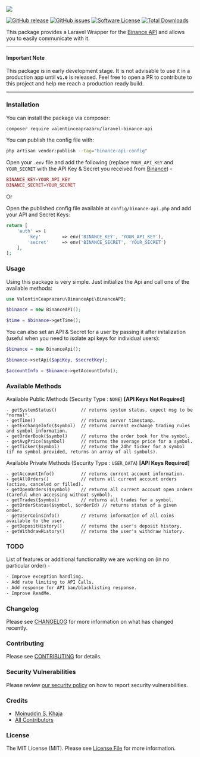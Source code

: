 ![](https://banners.beyondco.de/Laravel-Binance-API.png?theme=light&packageManager=composer+require&packageName=valentinceaprazaru%2Flaravel-binance-api&pattern=architect&style=style_2&description=A+laravel+wrapper+for+the+Binance+API.&md=1&showWatermark=0&fontSize=100px&images=server)

[![GitHub release](https://img.shields.io/github/release/valentinceaprazaru/laravel-binance-api.svg?include_prereleases&style=for-the-badge&&colorB=7E57C2)](https://packagist.org/packages/valentinceaprazaru/laravel-binance-api)
[![GitHub issues](https://img.shields.io/github/issues/ValentinCeaprazaru/Laravel-Binance-Api.svg?style=for-the-badge)](https://github.com/ValentinCeaprazaru/Laravel-Binance-Api/issues)
[![Software License](https://img.shields.io/badge/license-MIT-blue.svg?style=for-the-badge&&colorB=F27E40)](license.md)
[![Total Downloads](https://img.shields.io/packagist/dt/valentinceaprazaru/laravel-binance-api.svg?style=for-the-badge)](https://packagist.org/packages/valentinceaprazaru/laravel-binance-api)

This package provides a Laravel Wrapper for the [Binance API](https://binance-docs.github.io/apidocs/spot/en) and allows you to easily communicate with it.

 ---
#### Important Note
This package is in early development stage. It is not advisable to use it in a production app until **`v1.0`** is released. Feel free to open a PR to contribute to this project and help me reach a production ready build.

---

### Installation

You can install the package via composer:

```bash
composer require valentinceaprazaru/laravel-binance-api
```

You can publish the config file with:
```bash
php artisan vendor:publish --tag="binance-api-config"
```

Open your `.env` file and add the following (replace ``YOUR_API_KEY`` and ``YOUR_SECRET`` with the API Key & Secret you received from [Binance](https://www.binancezh.top/en/support/faq/360002502072)) -
```php
BINANCE_KEY=YOUR_API_KEY
BINANCE_SECRET=YOUR_SECRET
```
Or

Open the published config file available at `config/binance-api.php` and add your API and Secret Keys:

```php
return [
    'auth' => [
        'key'        => env('BINANCE_KEY', 'YOUR_API_KEY'),
        'secret'     => env('BINANCE_SECRET', 'YOUR_SECRET')
    ],
];
```

### Usage

Using this package is very simple. Just initialize the Api and call one of the available methods: 
```php
use ValentinCeaprazaru\BinanceApi\BinanceAPI;

$binance = new BinanceAPI();

$time = $binance->getTime();
```

You can also set an API & Secret for a user by passing it after initalization (useful when you need to isolate api keys for individual users):

```php
$binance = new BinanceApi();

$binance->setApi($apiKey, $secretKey);

$accountInfo = $binance->getAccountInfo();
```

### Available Methods

Available Public Methods (Security Type : `NONE`) **[API Keys Not Required]**
```
- getSystemStatus()         // returns system status, expect msg to be "normal".
- getTime()                 // returns server timestamp.
- getExchangeInfo($symbol)  // returns current exchange trading rules and symbol information.
- getOrderBook($symbol)     // returns the order book for the symbol.
- getAvgPrice($symbol)      // returns the average price for a symbol.
- getTicker($symbol)        // returns the 24hr ticker for a symbol (if no symbol provided, returns an array of all symbols).
```
Available Private Methods (Security Type : `USER_DATA`) **[API Keys Required]**
```
- getAccountInfo()          // returns current account information.
- getAllOrders()            // return all current account orders (active, canceled or filled).
- getOpenOrders($symbol)    // returns all current account open orders (Careful when accessing without symbol).
- getTrades($symbol)        // returns all trades for a symbol.
- getOrderStatus($symbol, $orderId) // returns status of a given order.
- getUserCoinsInfo()        // returns information of all coins available to the user.
- getDepositHistory()       // returns the user's deposit history.
- getWithdrawHistory()      // returns the user's withdraw history.
```

### TODO

List of features or additional functionality we are working on (in no particular order) -

```bash
- Improve exception handling.
- Add rate limiting to API Calls.
- Add response for API ban/blacklisting response.
- Improve ReadMe.
```

### Changelog

Please see [CHANGELOG](CHANGELOG.md) for more information on what has changed recently.

### Contributing

Please see [CONTRIBUTING](.github/CONTRIBUTING.md) for details.

### Security Vulnerabilities

Please review [our security policy](../../security/policy) on how to report security vulnerabilities.

### Credits

- [Moinuddin S. Khaja](https://github.com/ValentinCeaprazaru)
- [All Contributors](../../contributors)

### License

The MIT License (MIT). Please see [License File](LICENSE.md) for more information.
